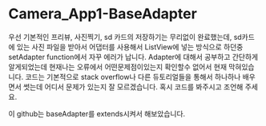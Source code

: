 # Camera_App1-BaseAdapter

우선 기본적인 프리뷰, 사진찍기, sd 카드의 저장하기는 무리없이 완료했는데,
sd카드에 있는 사진 파일을 받아서 어댑터를 사용해서 ListView에 넣는 방식으로 하던중
setAdapter function에서 자꾸 에러가 납니다. Adapter에 대해서 공부하고 간단하게 알게되었는데
현재나는 오류에서 어떤문제점이있는지 확인할수 없어서 현재 막혀있습니다.
코드는 기본적으로 stack overflow나 다른 듀토리얼들을 통해서 하나하나 배우면서 썻는데 
어디서 문제가 있는지 잘 모르겠습니다. 혹시 코드를 봐주시고 조언해 주세요. 

이 github는 baseAdapter를 extends시켜서 해보았습니다.

